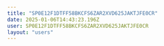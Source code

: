 ```yaml
---
title: "SP0E12F1DTFF58BKCFS6ZAR2XVD625JAKTJFE0CR"
date: 2025-01-06T14:43:23.196Z
user: SP0E12F1DTFF58BKCFS6ZAR2XVD625JAKTJFE0CR
layout: "users"
---
```

    